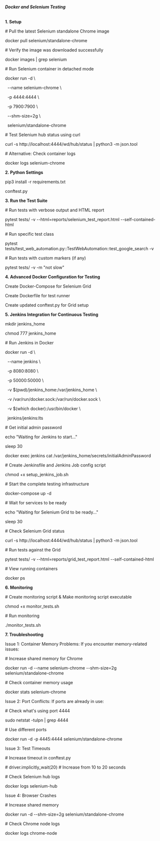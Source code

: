 ###### **Docker and Selenium Testing**



**1. Setup**



\# Pull the latest Selenium standalone Chrome image

docker pull selenium/standalone-chrome



\# Verify the image was downloaded successfully

docker images | grep selenium



\# Run Selenium container in detached mode

docker run -d \\

&nbsp; --name selenium-chrome \\

&nbsp; -p 4444:4444 \\

&nbsp; -p 7900:7900 \\

&nbsp; --shm-size=2g \\

&nbsp; selenium/standalone-chrome



\# Test Selenium hub status using curl

curl -s http://localhost:4444/wd/hub/status | python3 -m json.tool



\# Alternative: Check container logs

docker logs selenium-chrome



**2. Python Settings**



pip3 install -r requirements.txt

conftest.py



**3. Run the Test Suite**



\# Run tests with verbose output and HTML report

pytest tests/ -v --html=reports/selenium\_test\_report.html --self-contained-html



\# Run specific test class

pytest tests/test\_web\_automation.py::TestWebAutomation::test\_google\_search -v



\# Run tests with custom markers (if any)

pytest tests/ -v -m "not slow"



**4. Advanced Docker Configuration for Testing**



Create Docker-Compose for Selenium Grid

Create Dockerfile for test runner

Create updated conftest.py for Grid setup



**5. Jenkins Integration for Continuous Testing**



mkdir jenkins\_home

chmod 777 jenkins\_home



\# Run Jenkins in Docker

docker run -d \\

&nbsp; --name jenkins \\

&nbsp; -p 8080:8080 \\

&nbsp; -p 50000:50000 \\

&nbsp; -v $(pwd)/jenkins\_home:/var/jenkins\_home \\

&nbsp; -v /var/run/docker.sock:/var/run/docker.sock \\

&nbsp; -v $(which docker):/usr/bin/docker \\

&nbsp; jenkins/jenkins:lts



\# Get initial admin password

echo "Waiting for Jenkins to start..."

sleep 30

docker exec jenkins cat /var/jenkins\_home/secrets/initialAdminPassword



\# Create Jenkinsfile and Jenkins Job config script

chmod +x setup\_jenkins\_job.sh



\# Start the complete testing infrastructure

docker-compose up -d



\# Wait for services to be ready

echo "Waiting for Selenium Grid to be ready..."

sleep 30



\# Check Selenium Grid status

curl -s http://localhost:4444/wd/hub/status | python3 -m json.tool



\# Run tests against the Grid

pytest tests/ -v --html=reports/grid\_test\_report.html --self-contained-html



\# View running containers

docker ps



**6. Monitoring**



\# Create monitoring script \& Make monitoring script executable

chmod +x monitor\_tests.sh



\# Run monitoring

./monitor\_tests.sh



**7. Troubleshooting**



Issue 1: Container Memory Problems: If you encounter memory-related issues:

\# Increase shared memory for Chrome

docker run -d --name selenium-chrome --shm-size=2g selenium/standalone-chrome

\# Check container memory usage

docker stats selenium-chrome



Issue 2: Port Conflicts: If ports are already in use:

\# Check what's using port 4444

sudo netstat -tulpn | grep 4444

\# Use different ports

docker run -d -p 4445:4444 selenium/standalone-chrome



Issue 3: Test Timeouts

\# Increase timeout in conftest.py

\# driver.implicitly\_wait(20)  # Increase from 10 to 20 seconds

\# Check Selenium hub logs

docker logs selenium-hub



Issue 4: Browser Crashes

\# Increase shared memory

docker run -d --shm-size=2g selenium/standalone-chrome

\# Check Chrome node logs

docker logs chrome-node

